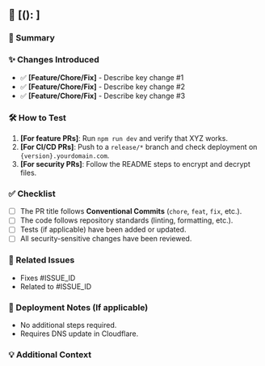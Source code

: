 ## 🚀 [<type>(<scope>): <PR Title>]

### 📌 Summary
<!-- Clearly describe the purpose of this PR -->
<!-- Example: This PR integrates automated deployment pipelines for Cloudflare Pages and sets up encrypted environment file handling using Blackbox. -->

### ✨ Changes Introduced
<!-- List key changes in this PR -->
- ✅ **[Feature/Chore/Fix]** - Describe key change #1
- ✅ **[Feature/Chore/Fix]** - Describe key change #2
- ✅ **[Feature/Chore/Fix]** - Describe key change #3

### 🛠 How to Test
<!-- Steps to manually test the changes -->
1. **[For feature PRs]**: Run `npm run dev` and verify that XYZ works.
2. **[For CI/CD PRs]**: Push to a `release/*` branch and check deployment on `{version}.yourdomain.com`.
3. **[For security PRs]**: Follow the README steps to encrypt and decrypt files.

### ✅ Checklist
- [ ] The PR title follows **Conventional Commits** (`chore`, `feat`, `fix`, etc.).
- [ ] The code follows repository standards (linting, formatting, etc.).
- [ ] Tests (if applicable) have been added or updated.
- [ ] All security-sensitive changes have been reviewed.

### 🔗 Related Issues
<!-- Link any related issues or discussions -->
- Fixes #ISSUE_ID
- Related to #ISSUE_ID

### 🚀 Deployment Notes (If applicable)
<!-- Mention any special deployment instructions -->
- No additional steps required.
- Requires DNS update in Cloudflare.

### 💡 Additional Context
<!-- Add any extra context, screenshots, or references -->
